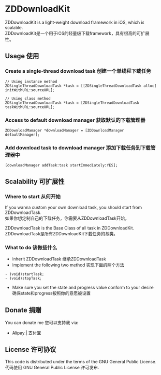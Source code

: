 # ZDDownloadKit

ZDDownloadKit is a light-weight download framework in iOS, which is scalable.  
ZDDownloadKit是一个用于iOS的轻量级下载framework，具有很高的可扩展性。


## Usage 使用

### Create a single-thread download task 创建一个单线程下载任务
```
// Using instance method
ZDSingleThreadDownloadTask *task = [[ZDSingleThreadDownloadTask alloc] initWithURL:sourceURL];

// Using class method
ZDSingleThreadDownloadTask *task = [ZDSingleThreadDownloadTask taskWithURL:sourceURL];
```

### Access to default download manager 获取默认的下载管理器
```
ZDDownloadManager *downloadManager = [ZDDownloadManager defaultManager];
```

### Add download task to download manager 添加下载任务到下载管理器中
```
[downloadManager addTask:task startImmediately:YES];
```


## Scalability 可扩展性

### Where to start 从何开始
If you wanna custom your own download task, you should start from ZDDownloadTask.  
如果你想定制自己的下载任务，你需要从ZDDownloadTask开始。

ZDDownloadTask is the Base Class of all task in ZDDownloadKit.  
ZDDownloadTask是所有ZDDownloadKit下载任务的基类。

### What to do 该做些什么

* Inherit ZDDownloadTask 继承ZDDownloadTask
* Implement the following two method 实现下面的两个方法

```
- (void)startTask;
- (void)stopTask;
```
* Make sure you set the state and progress value conform to your desire 确保state和progress按照你的意愿被设置


## Donate 捐赠

You can donate me 您可以支持我
via:
* [Alipay | 支付宝](https://me.alipay.com/0dayzh)

## License 许可协议
This code is distributed under the terms of the GNU General Public License.  
代码使用 GNU General Public License 许可发布.
